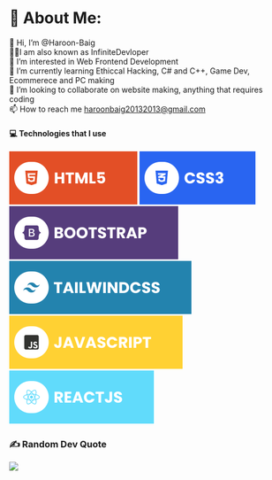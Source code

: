 # 💫 About Me:
👋 Hi, I’m @Haroon-Baig<br>👨‍💻I am also known as InfiniteDevloper<br>👀 I’m interested in Web  Frontend Development<br>🌱 I’m currently learning Ethiccal Hacking, C# and C++, Game Dev, Ecommerece and PC making<br>💞️ I’m looking to collaborate on website making, anything that requires coding<br>📫 How to reach me haroonbaig20132013@gmail.com

#### 💻 Technologies that I use
![HTML5](./assets/html.svg) ![CSS3](./assets/css.svg) ![Bootstrap](./assets/bootstrap.svg) ![TailwindCSS](./assets/tailwind.svg) ![JavaScript](./assets/javascript.svg) ![React](./assets/react.svg)

### ✍️ Random Dev Quote
![](https://quotes-github-readme.vercel.app/api?type=horizontal&theme=radical)

